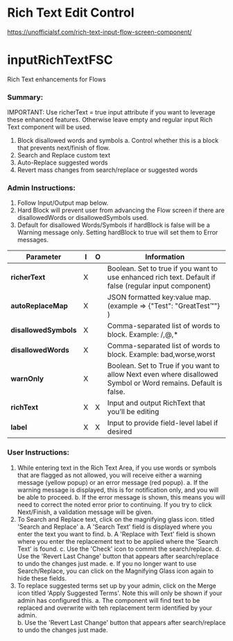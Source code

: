 # Rich Text Edit Control #

https://unofficialsf.com/rich-text-input-flow-screen-component/


# inputRichTextFSC
Rich Text enhancements for Flows

### Summary:
IMPORTANT:  Use richerText = true input attribute if you want to leverage these enhanced features.  Otherwise leave empty and regular input Rich Text component will be used.
1)	Block disallowed words and symbols
    a.	Control whether this is a block that prevents next/finish of flow.
2)	Search and Replace custom text
3)	Auto-Replace suggested words
4)	Revert mass changes from search/replace or suggested words

### Admin Instructions:
1)  Follow Input/Output map below.
2)  Hard Block will prevent user from advancing the Flow screen if there are disallowedWords or disallowedSymbols used.
3)  Default for disallowed Words/Symbols if hardBlock is false will be a Warning message only.  Setting hardBlock to true will set them to Error messages.

|Parameter	               |I	   |O	     |Information 
|--------------------------|-----|-------|-------------------------------------------------------------------------------|
|**richerText**            |X    |       |  Boolean.  Set to true if you want to use enhanced rich text.  Default if false (regular input component)   |
|**autoReplaceMap**	           |X	   |       |JSON formatted key:value map.  (example => {"Test": "GreatTest™"} )            |
|**disallowedSymbols**	       |X	   |       |Comma-separated list of words to block.  Example: /,@,*                        |
|**disallowedWords**	         |X    |	     |Comma-separated list of words to block.  Example: bad,worse,worst              |
|**warnOnly**	               |X	   |	     |Boolean.  Set to True if you want to allow Next even where disallowed Symbol or Word remains.  Default is false.   |
|**richText**	                 |X	   |X	     |Input and output RichText that you’ll be editing                               |
|**label**                      |X     |X        |Input to provide field-level label if desired                                 |


### User Instructions:
1)  While entering text in the Rich Text Area, if you use words or symbols that are flagged as not allowed, you will receive either a warning message (yellow popup) or an error message (red popup).
    a.  If the warning message is displayed, this is for notification only, and you will be able to proceed.
    b.  If the error message is shown, this means you will need to correct the noted error prior to continuing.  If you try to click Next/Finish, a validation message will be  given.
2)  To Search and Replace text, click on the magnifying glass icon. titled 'Search and Replace'
    a.  A 'Search Text' field is displayed where you enter the text you want to find.
    b.  A 'Replace with Text' field is shown where you enter the replacement text to be applied where the 'Search Text' is found.
    c.  Use the 'Check' icon to commit the search/replace.
    d.  Use the 'Revert Last Change' button that appears after search/replace to undo the changes just made.
    e.  If you no longer want to use Search/Replace, you can click on the Magnifying Glass icon again to hide these fields.
3)  To replace suggested terms set up by your admin, click on the Merge icon titled 'Apply Suggested Terms'.  Note this will only be shown if your admin has configured this.
    a.  The component will find text to be replaced and overwrite with teh replacement term identified by your admin.  
    b.  Use the 'Revert Last Change' button that appears after search/replace to undo the changes just made. 
